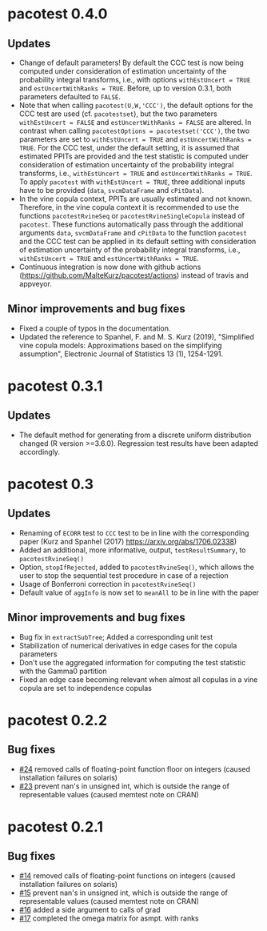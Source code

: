 # pacotest 0.4.0
## Updates
* Change of default parameters! By default the CCC test is now being computed under consideration of estimation uncertainty of the probability integral transforms, i.e., with options `withEstUncert = TRUE` and `estUncertWithRanks = TRUE`. Before, up to version 0.3.1, both parameters defaulted to `FALSE`.
* Note that when calling `pacotest(U,W,'CCC')`, the default options for the CCC test are used (cf. `pacotestset`), but the two parameters `withEstUncert = FALSE` and `estUncertWithRanks = FALSE` are altered. In contrast when calling `pacotestOptions = pacotestset('CCC')`, the two parameters are set to `withEstUncert = TRUE` and `estUncertWithRanks = TRUE`. For the CCC test, under the default setting, it is assumed that estimated PPITs are provided and the test statistic is computed under consideration of estimation uncertainty of the probability integral transforms, i.e., `withEstUncert = TRUE` and `estUncertWithRanks = TRUE`. To apply `pacotest` with `withEstUncert = TRUE`, three additional inputs have to be provided (`data`, `svcmDataFrame` and `cPitData`).
* In the vine copula context, PPITs are usually estimated and not known. Therefore, in the vine copula context it is recommended to use the functions `pacotestRvineSeq` or `pacotestRvineSingleCopula` instead of `pacotest`. These functions automatically pass through the additional arguments `data`, `svcmDataFrame` and `cPitData` to the function `pacotest` and the CCC test can be applied in its default setting with consideration of estimation uncertainty of the probability integral transforms, i.e., `withEstUncert = TRUE` and `estUncertWithRanks = TRUE`.
* Continuous integration is now done with github actions (https://github.com/MalteKurz/pacotest/actions) instead of travis and appveyor.


## Minor improvements and bug fixes
* Fixed a couple of typos in the documentation.
* Updated the reference to Spanhel, F. and M. S. Kurz (2019), "Simplified vine copula models: Approximations based on the simplifying assumption", Electronic Journal of Statistics 13 (1), 1254-1291.

# pacotest 0.3.1
## Updates
* The default method for generating from a discrete uniform distribution changed (R version >=3.6.0). Regression test results have been adapted accordingly.

# pacotest 0.3
## Updates
* Renaming of `ECORR` test to `CCC` test to be in line with the corresponding paper (Kurz and Spanhel (2017) <https://arxiv.org/abs/1706.02338>)
* Added an additional, more informative, output, `testResultSummary`, to `pacotestRvineSeq()`
* Option, `stopIfRejected`, added to `pacotestRvineSeq()`, which allows the user to stop the sequential test procedure in case of a rejection
* Usage of Bonferroni correction in `pacotestRvineSeq()`
* Default value of `aggInfo` is now set to `meanAll` to be in line with the paper

## Minor improvements and bug fixes
* Bug fix in `extractSubTree`; Added a corresponding unit test
* Stabilization of numerical derivatives in edge cases for the copula parameters
* Don't use the aggregated information for computing the test statistic with the Gamma0 partition
* Fixed an edge case becoming relevant when almost all copulas in a vine copula are set to independence copulas

# pacotest 0.2.2
## Bug fixes
* [#24](https://github.com/MalteKurz/pacotest/issues/18) removed calls of floating-point function floor on integers (caused installation failures on solaris)
* [#23](https://github.com/MalteKurz/pacotest/issues/19) prevent nan's in unsigned int, which is outside the range of representable values (caused memtest note on CRAN)

# pacotest 0.2.1
## Bug fixes
* [#14](https://github.com/MalteKurz/pacotest/issues/14) removed calls of floating-point functions on integers (caused installation failures on solaris)
* [#15](https://github.com/MalteKurz/pacotest/issues/15) prevent nan's in unsigned int, which is outside the range of representable values (caused memtest note on CRAN)
* [#16](https://github.com/MalteKurz/pacotest/issues/16) added a side argument to calls of grad
* [#17](https://github.com/MalteKurz/pacotest/issues/17) completed the omega matrix for asmpt. with ranks
